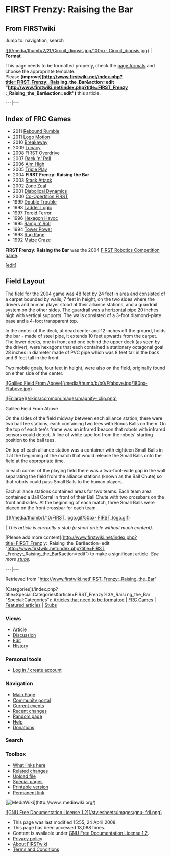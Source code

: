 # FIRST Frenzy: Raising the Bar

## From FIRSTwiki

Jump to: navigation, search

[![](/media/thumb/2/2f/Circuit_diopsis.jpg/100px-
Circuit_diopsis.jpg)](Image:Circuit_diopsis.jpg) | **Format**

This page needs to be formatted properly, check the [page formats](FIRSTwiki:Page_formats "FIRSTwiki:Page formats") and choose the appropriate template.<br>
Please **[improve](http://www.firstwiki.net/index.php?title=FIRST_Frenzy:_Rais
ing_the_Bar&action=edit "http://www.firstwiki.net/index.php?title=FIRST_Frenzy
:_Raising_the_Bar&action=edit")** this article.

---|---

## Index of FRC Games

- 2011 [Rebound Rumble](Rebound_Rumble "Rebound Rumble")
- 2011 [Logo Motion](Logo_Motion "Logo Motion")
- 2010 [Breakaway](Breakaway "Breakaway")
- 2009 [Lunacy](Lunacy "Lunacy")
- 2008 [FIRST Overdrive](FIRST_Overdrive "FIRST Overdrive")
- 2007 [Rack 'n' Roll](Rack_%27n%27_Roll "Rack 'n' Roll")
- 2006 [Aim High](aim-high)
- 2005 [Triple Play](triple-play)
- 2004 **FIRST Frenzy: Raising the Bar**
- 2003 [Stack Attack](Stack_Attack "Stack Attack")
- 2002 [Zone Zeal](Zone_Zeal "Zone Zeal")
- 2001 [Diabolical Dynamics](Diabolical_Dynamics "Diabolical Dynamics")
- 2000 [Co-Opertition FIRST](Co-Opertition_FIRST "Co-Opertition FIRST")
- 1999 [Double Trouble](Double_Trouble "Double Trouble")
- 1998 [Ladder Logic](Ladder_Logic "Ladder Logic")
- 1997 [Toroid Terror](Toroid_Terror "Toroid Terror")
- 1996 [Hexagon Havoc](Hexagon_Havoc "Hexagon Havoc")
- 1995 [Ramp n' Roll](Ramp_n%27_Roll "Ramp n' Roll")
- 1994 [Tower Power](Tower_Power "Tower Power")
- 1993 [Rug Rage](Rug_Rage "Rug Rage")
- 1992 [Maize Craze](Maize_Craze "Maize Craze")

**FIRST Frenzy: Raising the Bar** was the 2004 [FIRST Robotics Competition](first-robotics-competition) [game](Game "Game").

[[edit](/index.php?title=FIRST_Frenzy:_Raising_the_Bar&action=edit&section=1 "Edit section: Field Layout")]

## Field Layout

The field for the 2004 game was 48 feet by 24 feet in area and consisted of a carpet bounded by walls, 7 feet in height, on the two sides where the drivers and human player stood at their alliance stations, and a guardrail system on the other sides. The guardrail was a horizontal pipe 20 inches high with vertical supports. The walls consisted of a 3-foot diamond-plate base and a 4-foot transparent top.

In the center of the deck, at dead center and 12 inches off the ground, holds the bar - made of steel pipe, it extends 10 feet upwards from the carpet. The lower decks, one in front and one behind the upper deck (as seen by the driver), were hexagons that each contained a stationary octagonal goal 28 inches in diameter made of PVC pipe which was 8 feet tall in the back and 6 feet tall in the front.

Two mobile goals, four feet in height, were also on the field, originally found on either side of the center.

[![Galileo Field From Above](/media/thumb/b/b0/Ffabove.jpg/180px-
Ffabove.jpg)](Image:Ffabove.jpg "Galileo Field From Above")

[![Enlarge](/skins/common/images/magnify-
clip.png)](Image:Ffabove.jpg "Enlarge")

Galileo Field From Above

On the sides of the field midway between each alliance station, there were two ball tee stations, each containing two tees with Bonus Balls on them. On the top of each tee's frame was an infrared beacon that robots with infrared sensors could detect. A line of white tape led from the robots' starting position to the ball tees.

On top of each alliance station was a container with eighteen Small Balls in it at the beginning of the match that would release the Small Balls onto the field at the appropriate time.

In each corner of the playing field there was a two-foot-wide gap in the wall separating the field from the alliance stations (known as the Ball Chute) so that robots could pass Small Balls to the human players.

Each alliance stations contained areas for two teams. Each team area contained a Ball Corral in front of their Ball Chute with two crossbars on the front and sides. At the beginning of each match, three Small Balls were placed on the front crossbar for each team.

[![](/media/thumb/1/10/FIRST_logo.gif/50px-
FIRST_logo.gif)](Image:FIRST_logo.gif)

| _This article is currently a stub (a short article without much content)._

[Please add more content](http://www.firstwiki.net/index.php?title=FIRST_Frenz
y:_Raising_the_Bar&action=edit "http://www.firstwiki.net/index.php?title=FIRST
_Frenzy:_Raising_the_Bar&action=edit") to make a significant article. _See more [stubs](Special:Shortpages "Special:Shortpages")._

---|---

Retrieved from "<http://www.firstwiki.netFIRST_Frenzy:_Raising_the_Bar>"

[Categories](/index.php?title=Special:Categories&article=FIRST_Frenzy%3A_Raisi
ng_the_Bar "Special:Categories"): [Articles that need to be formatted](Category:Articles_that_need_to_be_formatted "Category:Articles that need to be formatted") | [FRC Games](Category:FRC_Games "Category:FRC Games") | [Featured articles](Category:Featured_articles "Category:Featured articles") | [Stubs](Category:Stubs "Category:Stubs")

### Views

- [Article](FIRST_Frenzy:_Raising_the_Bar)
- [Discussion](Talk:FIRST_Frenzy:_Raising_the_Bar)
- [Edit](/index.php?title=FIRST_Frenzy:_Raising_the_Bar&action=edit)
- [History](/index.php?title=FIRST_Frenzy:_Raising_the_Bar&action=history)

### Personal tools

- [Log in / create account](/index.php?title=Special:Userlogin&returnto=FIRST_Frenzy:_Raising_the_Bar)

[](Main_Page "Main Page")

### Navigation

- [Main Page](Main_Page)
- [Community portal](FIRSTwiki:Community_portal)
- [Current events](Current_events)
- [Recent changes](Special:Recentchanges)
- [Random page](Special:Random)
- [Help](FIRSTwiki:Help)
- [Donations](FIRSTwiki:Site_support)

### Search

### Toolbox

- [What links here](Special:Whatlinkshere/FIRST_Frenzy:_Raising_the_Bar)
- [Related changes](Special:Recentchangeslinked/FIRST_Frenzy:_Raising_the_Bar)
- [Upload file](Special:Upload)
- [Special pages](Special:Specialpages)
- [Printable version](/index.php?title=FIRST_Frenzy:_Raising_the_Bar&printable=yes)
- [Permanent link](/index.php?title=FIRST_Frenzy:_Raising_the_Bar&oldid=67712)

[![MediaWiki](/skins/common/images/poweredby_mediawiki_88x31.png)](http://www.
mediawiki.org/)

[![GNU Free Documentation License 1.2](/stylesheets/images/gnu-
fdl.png)](http://www.gnu.org/copyleft/fdl.html)

- This page was last modified 15:55, 24 April 2008.
- This page has been accessed 18,088 times.
- Content is available under [GNU Free Documentation License 1.2](http://www.gnu.org/copyleft/fdl.html "http://www.gnu.org/copyleft/fdl.html").
- [Privacy policy](FIRSTwiki:Privacy_policy "FIRSTwiki:Privacy policy")
- [About FIRSTwiki](FIRSTwiki:About "FIRSTwiki:About")
- [Terms and Conditions](FIRSTwiki:Terms_and_conditions "FIRSTwiki:Terms and conditions")
